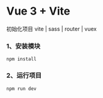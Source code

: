 # Vue 3 + Vite

初始化项目
vite | sass | router | vuex

### 1、安装模块
`npm install`

### 2、运行项目
`npm run dev`
